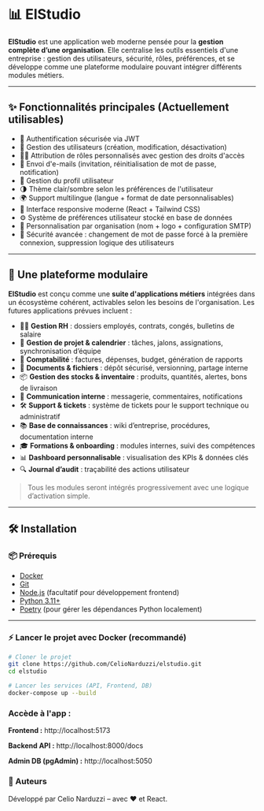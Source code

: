 # 📊 ElStudio

**ElStudio** est une application web moderne pensée pour la **gestion complète d’une organisation**. Elle centralise les outils essentiels d'une entreprise : gestion des utilisateurs, sécurité, rôles, préférences, et se développe comme une plateforme modulaire pouvant intégrer différents modules métiers.

---

## ✨ Fonctionnalités principales (Actuellement utilisables)

- 🔐 Authentification sécurisée via JWT
- 👤 Gestion des utilisateurs (création, modification, désactivation)
- 🧑‍💼 Attribution de rôles personnalisés avec gestion des droits d'accès
- 📧 Envoi d'e-mails (invitation, réinitialisation de mot de passe, notification)
- 📝 Gestion du profil utilisateur
- 🌗 Thème clair/sombre selon les préférences de l'utilisateur
- 🌍 Support multilingue (langue + format de date personnalisables)
- 📱 Interface responsive moderne (React + Tailwind CSS)
- ⚙️ Système de préférences utilisateur stocké en base de données
- 🏢 Personnalisation par organisation (nom + logo + configuration SMTP)
- 🔐 Sécurité avancée : changement de mot de passe forcé à la première connexion, suppression logique des utilisateurs

---

## 🧩 Une plateforme modulaire

**ElStudio** est conçu comme une **suite d'applications métiers** intégrées dans un écosystème cohérent, activables selon les besoins de l'organisation. Les futures applications prévues incluent :

- 👨‍💼 **Gestion RH** : dossiers employés, contrats, congés, bulletins de salaire
- 📅 **Gestion de projet & calendrier** : tâches, jalons, assignations, synchronisation d’équipe
- 🧾 **Comptabilité** : factures, dépenses, budget, génération de rapports
- 📂 **Documents & fichiers** : dépôt sécurisé, versionning, partage interne
- 📦 **Gestion des stocks & inventaire** : produits, quantités, alertes, bons de livraison
- 💬 **Communication interne** : messagerie, commentaires, notifications
- 🛠️ **Support & tickets** : système de tickets pour le support technique ou administratif
- 📚 **Base de connaissances** : wiki d’entreprise, procédures, documentation interne
- 🎓 **Formations & onboarding** : modules internes, suivi des compétences
- 📊 **Dashboard personnalisable** : visualisation des KPIs & données clés
- 🔍 **Journal d’audit** : traçabilité des actions utilisateur

> Tous les modules seront intégrés progressivement avec une logique d’activation simple.

---

## 🛠️ Installation

### 📦 Prérequis

- [Docker](https://www.docker.com/)
- [Git](https://git-scm.com/)
- [Node.js](https://nodejs.org/) (facultatif pour développement frontend)
- [Python 3.11+](https://www.python.org/)
- [Poetry](https://python-poetry.org/) (pour gérer les dépendances Python localement)

---

### ⚡ Lancer le projet avec Docker (recommandé)

```bash
# Cloner le projet
git clone https://github.com/CelioNarduzzi/elstudio.git
cd elstudio

# Lancer les services (API, Frontend, DB)
docker-compose up --build

```

### Accède à l'app :

**Frontend :** http://localhost:5173

**Backend API :** http://localhost:8000/docs

**Admin DB (pgAdmin) :** http://localhost:5050

### 🙌 Auteurs
Développé par Celio Narduzzi – avec ❤️ et React.

